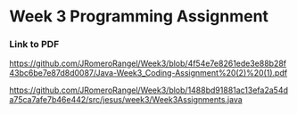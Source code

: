 # Week 3 Programming Assignment

### Link to PDF 
https://github.com/JRomeroRangel/Week3/blob/4f54e7e8261ede3e88b28f43bc6be7e87d8d0087/Java-Week3_Coding-Assignment%20(2)%20(1).pdf

https://github.com/JRomeroRangel/Week3/blob/1488bd91881ac13efa2a54da75ca7afe7b46e442/src/jesus/week3/Week3Assignments.java
